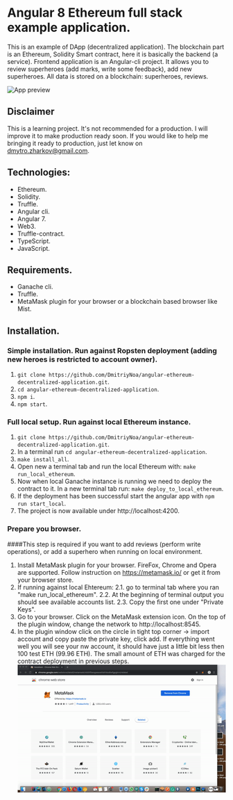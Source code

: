 # Angular 8 Ethereum full stack example application.
This is an example of DApp (decentralized application). The blockchain part is an Ethereum, Solidity Smart contract, here it is basically the backend (a service). Frontend application is an Angular-cli project.
It allows you to review superheroes (add marks, write some feedback), add new superheroes. All data is stored on a blockchain: superheroes, reviews.

![App preview](docs/images/Demo.gif?raw=true "App preview")

## Disclaimer
This is a learning project. It's not recommended for a production. I will improve it to make production ready soon. If you would like to help me bringing it ready to production, just let know on dmytro.zharkov@gmail.com.

## Technologies: 
* Ethereum.
* Solidity.
* Truffle.
* Angular cli.
* Angular 7.
* Web3.
* Truffle-contract.
* TypeScript.
* JavaScript.

## Requirements.
* Ganache cli.
* Truffle.
* MetaMask plugin for your browser or a blockchain based browser like Mist.

## Installation.
### Simple installation. Run against Ropsten deployment (adding new heroes is restricted to account owner).

1. ```git clone https://github.com/DmitriyNoa/angular-ethereum-decentralized-application.git```.
2. ```cd angular-ethereum-decentralized-application```.
3. ```npm i```.
4. ```npm start```.

### Full local setup. Run against local Ethereum instance. 

1. ```git clone https://github.com/DmitriyNoa/angular-ethereum-decentralized-application.git```.
2. In a terminal run ```cd angular-ethereum-decentralized-application```.
3. ```make install_all```.
4. Open new a terminal tab and run the local Ethereum with: ```make run_local_ethereum```.
5. Now when local Ganache instance is running we need to deploy the contract to it. In a new terminal tab run: ```make deploy_to_local_ethereum```.
6. If the deployment has been successful start the angular app with ```npm run start_local```.
7. The project is now available under http://localhost:4200.

### Prepare you browser.
####This step is required if you want to add reviews (perform write operations), or add a superhero when running on local environment.
1. Install MetaMask plugin for your browser. FireFox, Chrome and Opera are supported. Follow instruction on https://metamask.io/ or get it from your browser store.
2. If running against local Ehtereum: 
2.1. go to terminal tab where you ran "make run_local_ethereum".
2.2. At the beginning of terminal output you should see available accounts list.
2.3. Copy the first one under "Private Keys".
3. Go to your browser. Click on the MetaMask extension icon. On the top of the plugin window, change the network to http://localhost:8545.
4. In the plugin window click on the circle in tight top corner -> import account and copy paste the private key, click add. If everything went well you will see your nw account, it should have just a little bit less then 100 test ETH (99.96 ETH). The small amount of ETH was charged for the contract deployment in previous steps.
![Accounts import](docs/images/MMSetup.gif?raw=true "Accounts import")
